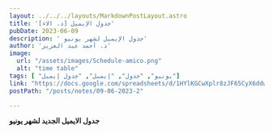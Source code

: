 ```yaml
---
layout: ../../../layouts/MarkdownPostLayout.astro
title: 'جدول الإيميل [د. الاء]'
pubDate: 2023-06-09
description: ' جدول الإيميل لشهر يونيو'
author: 'د. أحمد عبد العزيز'
image:
  url: "/assets/images/Schedule-amico.png"
  alt: "time table"
tags: [ "يونيو", "جدول", "إيميل", "جدول إيميل"]
link: "https://docs.google.com/spreadsheets/d/1HYlKGCwXplr8zJF65CyX6ddwK0HMPS7C/edit?usp=sharing&ouid=118045078308367598703&rtpof=true&sd=true"
postPath: "/posts/notes/09-06-2023-2"

---
```



**جدول الايميل الجديد لشهر يونيو**